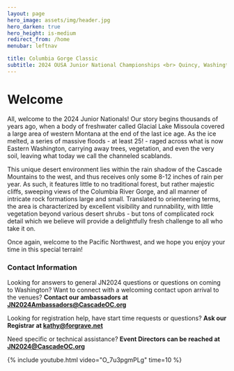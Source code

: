 ```yaml
---
layout: page
hero_image: assets/img/header.jpg
hero_darken: true
hero_height: is-medium
redirect_from: /home
menubar: leftnav

title: Columbia Gorge Classic
subtitle: 2024 OUSA Junior National Championships <br> Quincy, Washington | March 22-24, 2024
---
```


# Welcome

All, welcome to the 2024 Junior Nationals! Our story begins thousands of years ago, when a body of freshwater called Glacial Lake Missoula covered a large area of western Montana at the end of the last ice age. As the ice melted, a series of massive floods - at least 25! - raged across what is now Eastern Washington, carrying away trees, vegetation, and even the very soil, leaving what today we call the channeled scablands. 

This unique desert environment lies within the rain shadow of the Cascade Mountains to the west, and thus receives only some 8-12 inches of rain per year. As such, it features little to no traditional forest, but rather majestic cliffs, sweeping views of the Columbia River Gorge, and all manner of intricate rock formations large and small. Translated to orienteering terms, the area is characterized by excellent visibility and runnability, with little vegetation beyond various desert shrubs - but tons of complicated rock detail which we believe will provide a delightfully fresh challenge to all who take it on.

Once again, welcome to the Pacific Northwest, and we hope you enjoy your time in this special terrain!

### Contact Information

Looking for answers to general JN2024 questions or questions on coming to Washington?
Want to connect with a welcoming contact upon arrival to the venues?
**Contact our ambassadors at JN2024Ambassadors@CascadeOC.org**

Looking for registration help, have start time requests or questions?
**Ask our Registrar at kathy@forgrave.net**

Need specific or technical assistance? **Event Directors can be reached at JN2024@CascadeOC.org**

{% include youtube.html video="O_7u3pgmPLg" time=10 %}





